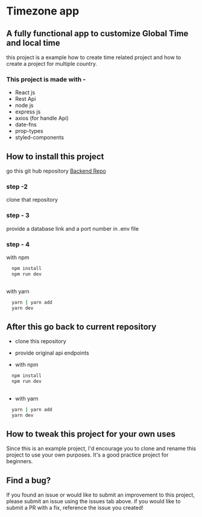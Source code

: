 
# Timezone app 


## A fully functional app to customize Global Time and local time 

this project is a example how to create time related project and how to create a project for multiple country.

### This project is made with - 
- React js
- Rest Api
- node js 
- express js
- axios (for handle Api)
- date-fns
- prop-types
- styled-components

## How to install this project
go this git hub repository [Backend Repo](https://github.com/devtanzir/trackzone-backend)

### step -2 

clone that repository

### step - 3

provide a database link and a port number in .env file

### step - 4
with npm 
```bash
  npm install
  npm run dev
  
```

with yarn 
```bash
  yarn | yarn add
  yarn dev
```
## After this go back to current repository

- clone this repository

- provide original api endpoints

- with npm 
```bash
  npm install
  npm run dev
  
```

- with yarn 
```bash
  yarn | yarn add
  yarn dev
```

## How to tweak this project for your own uses

Since this is an example project, I'd encourage you to clone and rename this project to use your own purposes. It's a good practice project for beginners.

## Find a bug?

If you found an issue or would like to submit an improvement to this project, please submit an issue using the issues tab above. if you would like to submit a PR with a fix, reference the issue you created!